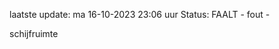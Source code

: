 laatste update: 
ma 16-10-2023 23:06   uur 
Status: FAALT - fout - 
<div class="service R">schijfruimte</div>
